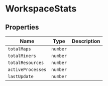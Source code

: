 # WorkspaceStats

## Properties

| Name | Type | Description |
|------|------|-------------|
| `totalMaps` | `number` |  |
| `totalMiners` | `number` |  |
| `totalResources` | `number` |  |
| `activeProcesses` | `number` |  |
| `lastUpdate` | `number` |  |

